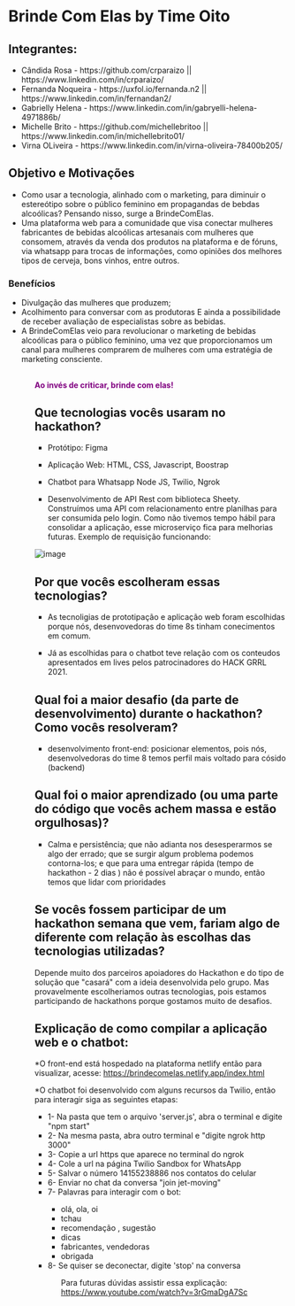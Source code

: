 # <h1> Brinde Com Elas by Time Oito </h1>

<h2>Integrantes:</h2>
<ul>
<li> Cândida Rosa - https://github.com/crparaizo || https://www.linkedin.com/in/crparaizo/ </li>
<li> Fernanda Noqueira - https://uxfol.io/fernanda.n2  ||  https://www.linkedin.com/in/fernandan2/ </li>
<li> Gabrielly Helena - https://www.linkedin.com/in/gabryelli-helena-4971886b/ </li>
<li> Michelle Brito - https://github.com/michellebritoo  ||  https://www.linkedin.com/in/michellebrito01/ </li>
<li> Virna OLiveira - https://www.linkedin.com/in/virna-oliveira-78400b205/ </li>
</ul>

## Objetivo e Motivações
- Como usar a tecnologia, alinhado com o marketing, para diminuir o estereótipo sobre o público feminino em propagandas de bebdas alcoólicas? Pensando nisso, surge a BrindeComElas. 
- Uma plataforma web para a comunidade que visa conectar mulheres fabricantes de bebidas alcoólicas artesanais com mulheres que consomem, através da venda dos produtos na plataforma e de fóruns, via whatsapp para trocas de informações, como opiniões dos melhores tipos de cerveja, bons vinhos, entre outros. 

<h3> Benefícios </h3>

<ul> 
<li> Divulgação das mulheres que produzem; </li>
<li> Acolhimento para conversar com as produtoras E ainda a possibilidade de receber avaliação de especialistas sobre as bebidas. </li>
<li> A BrindeComElas veio para revolucionar o marketing de bebidas alcoólicas para o público feminino, uma vez que proporcionamos um canal para mulheres comprarem de mulheres com uma estratégia de marketing consciente. </li>
<ul>

##

<h4 style="color: purple" > Ao invés de criticar, brinde com elas! </h4>

##

## Que tecnologias vocês usaram no hackathon?
- Protótipo:
Figma

- Aplicação Web:
HTML, CSS, Javascript, Boostrap

- Chatbot para Whatsapp
Node JS, Twilio, Ngrok

- Desenvolvimento de API Rest com biblioteca Sheety. Construímos uma API com relacionamento entre planilhas para ser consumida pelo login. Como não tivemos tempo hábil para consolidar a aplicação, esse microserviço fica para melhorias futuras. Exemplo de requisição funcionando:

![image](https://user-images.githubusercontent.com/70734738/116837718-f72df280-aba1-11eb-9479-5c12fff08118.png)



## Por que vocês escolheram essas tecnologias?
- As tecnoligias de prototipação e aplicação web foram escolhidas porque nós, desenvovedoras do time 8s tinham conecimentos em comum.

- Já as escolhidas para o chatbot teve relação com os conteudos apresentados em lives pelos patrocinadores do HACK GRRL 2021.

## Qual foi a maior desafio (da parte de desenvolvimento) durante o hackathon? Como vocês resolveram?
- desenvolvimento front-end: posicionar elementos, pois nós, desenvolvedoras do time 8 temos perfil mais voltado para cósido (backend)

## Qual foi o maior aprendizado (ou uma parte do código que vocês achem massa e estão orgulhosas)?
- Calma e persistência; que não adianta nos desesperarmos se algo der errado; que se surgir algum problema 
podemos contorna-los; e que para uma entregar rápida (tempo de hackathon - 2 dias ) não é possível abraçar o mundo, então temos que lidar com
prioridades

## Se vocês fossem participar de um hackathon semana que vem, fariam algo de diferente com relação às escolhas das tecnologias utilizadas?
Depende muito dos parceiros apoiadores do Hackathon e do tipo de solução que "casará" com a ideia desenvolvida pelo grupo. 
Mas provavelmente escolheriamos outras tecnologias, pois estamos participando de hackathons porque gostamos muito de desafios.



## Explicação de como compilar a aplicação web e o chatbot:

*O front-end está hospedado na plataforma netlify então para visualizar, acesse: https://brindecomelas.netlify.app/index.html

*O chatbot foi desenvolvido com alguns recursos da Twilio, então para interagir siga as seguintes etapas:

<ul>
<li> 1- Na pasta que tem o arquivo 'server.js', abra o terminal e digite "npm start" </li>
<li> 2- Na mesma pasta, abra outro terminal e "digite ngrok http 3000" </li>
<li> 3- Copie a url https que aparece no terminal do ngrok </li>
<li> 4- Cole a url na página Twilio Sandbox for WhatsApp </li>
<li> 5- Salvar o número 14155238886 nos contatos do celular </li>
<li> 6- Enviar no chat da conversa "join jet-moving" </li>
<li> 7- Palavras para interagir com o bot: </li>

<ul>
<li> olá, ola, oi </li>
<li> tchau </li>
<li> recomendação , sugestão </li>
<li >dicas </li>
<li> fabricantes, vendedoras </li>
<li> obrigada </li>
</ul>

<li> 8- Se quiser se deconectar, digite 'stop' na conversa </li>
<ul>

Para futuras dúvidas assistir essa explicação: https://www.youtube.com/watch?v=3rGmaDgA7Sc
